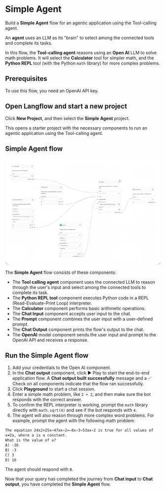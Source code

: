 # Simple Agent

Build a **Simple Agent** flow for an agentic application using the Tool-calling agent.

An **agent** uses an LLM as its "brain" to select among the connected tools and complete its tasks.

In this flow, the **Tool-calling agent** reasons using an **Open AI** LLM to solve math problems. It will select the **Calculator** tool for simpler math, and the **Python REPL** tool (with the Python `math` library) for more complex problems.

## Prerequisites

To use this flow, you need an OpenAI API key.

## Open Langflow and start a new project

Click **New Project**, and then select the **Simple Agent** project.

This opens a starter project with the necessary components to run an agentic application using the Tool-calling agent.

## Simple Agent flow

![](./starter-flow-simple-agent.png)

The **Simple Agent** flow consists of these components:

* The **Tool calling agent** component uses the connected LLM to reason through the user's input and select among the connected tools to complete its task.
* The **Python REPL tool** component executes Python code in a REPL (Read-Evaluate-Print Loop) interpreter.
* The **Calculator** component performs basic arithmetic operations.
* The **Chat Input** component accepts user input to the chat.
* The **Prompt** component combines the user input with a user-defined prompt.
* The **Chat Output** component prints the flow's output to the chat.
* The **OpenAI** model component sends the user input and prompt to the OpenAI API and receives a response.

## Run the Simple Agent flow

1. Add your credentials to the Open AI component.
2. In the **Chat output** component, click ▶️ Play to start the end-to-end application flow.
   A **Chat output built successfully** message and a ✅ Check on all components indicate that the flow ran successfully.
3. Click **Playground** to start a chat session.
4. Enter a simple math problem, like `2 + 2`, and then make sure the bot responds with the correct answer.
5. To confirm the REPL interpreter is working, prompt the `math` library directly with `math.sqrt(4)` and see if the bot responds with `4`.
6. The agent will also reason through more complex word problems. For example, prompt the agent with the following math problem:

```plain
The equation 24x2+25x−47ax−2=−8x−3−53ax−2 is true for all values of x≠2a, where a is a constant.
What is the value of a?
A) -16
B) -3
C) 3
D) 16
```

The agent should respond with `B`.

Now that your query has completed the journey from **Chat input** to **Chat output**, you have completed the **Simple Agent** flow.
